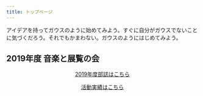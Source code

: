```yaml
---
title: トップページ
---
```

アイデアを持ってガウスのように始めてみよう。すぐに自分がガウスでないことに気づくだろう。それでもかまわない。ガウスのようにはじめてみよう。
<br>
<h2>2019年度 音楽と展覧の会</h2>
<div style="text-align:center">

[2019年度部誌はこちら](/page/activity/)

[活動実績はこちら](/post/)

</div>  

<!--日数カウンター-->
<script type="text/javascript" src="/js/count.js" charset="utf-8"></script>
